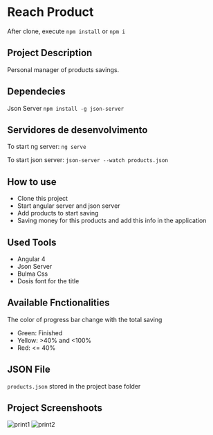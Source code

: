 # Reach Product

After clone, execute `npm install` or `npm i`

## Project Description

Personal manager of products savings. 

## Dependecies
Json Server `npm install -g json-server`

## Servidores de desenvolvimento

To start ng server: `ng serve`

To start json server: `json-server --watch products.json`

## How to use

- Clone this project
- Start angular server and json server
- Add products to start saving
- Saving money for this products and add this info in the application

## Used Tools

- Angular 4
- Json Server
- Bulma Css
- Dosis font for the title

## Available Fnctionalities

The color of progress bar change with the total saving

- Green: Finished
- Yellow: >40% and <100%
- Red: <= 40%

## JSON File
`products.json` stored in the project base folder

## Project Screenshoots
![print1](https://i.imgur.com/RwCFjVM.png)
![print2](https://i.imgur.com/OnPJYmw.png)
